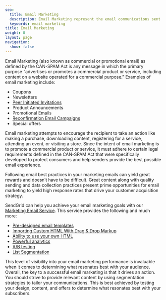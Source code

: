 ```yaml
---
seo:
  title: Email Marketing
  description: Email Marketing represent the email communications sent to promote a commercial product or service.
  keywords: email marketing
title: Email Marketing
weight: 0
layout: page
navigation:
  show: false
---
```


Email Marketing (also known as commercial or promotional email) as defined by the CAN-SPAM Act is any message in which the primary purpose “advertises or promotes a commercial product or service, including content on a website operated for a commercial purpose.” Examples of email marketing include:

- Coupons
- Newsletters
- [Peer Initiated Invitations]({{root_url}}/glossary/peer-invitations/)
- Product Announcements
- Promotional Emails
- [Reconfirmation Email Campaigns]({{root_url}}/glossary/reconfirmation/)
- Special offers

Email marketing attempts to encourage the recipient to take an action like making a purchase, downloading content, registering for a service, attending an event, or visiting a store. Since the intent of email marketing is to promote a commercial product or service, it must adhere to certain legal requirements defined in the CAN-SPAM Act that were specifically developed to protect consumers and help senders provide the best possible email experience.

Following email best practices in your marketing emails can yield great rewards and doesn’t have to be difficult. Great content along with quality sending and data collection practices present prime opportunities for email marketing to yield high response rates that drive your customer acquisition strategy.

SendGrid can help you achieve your email marketing goals with our [Marketing Email Service](https://sendgrid.com/solutions/email-marketing). This service provides the following and much more:

- [Pre-designed email templates]({{root_url}}/ui/sending-email/working-with-marketing-campaigns-email-designs/)
- [Importing Custom HTML With Drag & Drop Markup]({{root_url}}/ui/sending-email/editor/#importing-custom-html-with-drag--drop-markup)
- [Ability to use your own HTML]({{root_url}}/ui/sending-email/editor/)
- [Powerful analytics]({{root_url}}/ui/analytics-and-reporting/stats-overview/)
- [A/B testing]({{root_url}}/ui/sending-email/a-b-testing/)
- [List Segmentation]({{root_url}}/ui/managing-contacts/segmenting-your-contacts/)

This level of visibility into your email marketing performance is invaluable when it comes to determining what resonates best with your audience. Overall, the key to a successful email marketing is that it drives an action. You should strive to provide relevant content by using segmentation strategies to tailor your communications. This is best achieved by testing your design, content, and offers to determine what resonates best with your subscribers.
